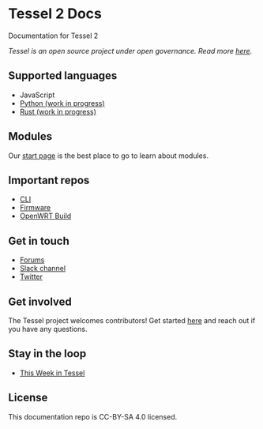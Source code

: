 # Tessel 2 Docs
Documentation for Tessel 2

*Tessel is an open source project under open governance. Read more [here](https://github.com/tessel/project).*

## Supported languages

* JavaScript
* [Python (work in progress)](https://github.com/tessel/tessel-python)
* [Rust (work in progress)](https://github.com/tessel/rust-tessel)

## Modules

Our [start page](//start.tessel.io/modules) is the best place to go to learn about modules.

## Important repos

* [CLI](https://github.com/tessel/t2-cli)
* [Firmware](https://github.com/tessel/t2-firmware)
* [OpenWRT Build](https://github.com/tessel/openwrt-tessel)

## Get in touch

* [Forums](//tessel.io/forums)
* [Slack channel](https://tessel-slack.herokuapp.com/)
* [Twitter](//twitter.com/technicalhumans)

## Get involved

The Tessel project welcomes contributors! Get started [here](https://github.com/tessel/project) and reach out if you have any questions.

## Stay in the loop

* [This Week in Tessel](http://eepurl.com/EoMoP)

## License

This documentation repo is CC-BY-SA 4.0 licensed.
